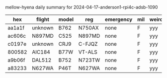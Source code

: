 mellow-hyena daily summary for 2024-04-17-anderson1-rpi4c-adsb-1090

|hex|flight|model|reg|emergency|mil|weirdo|
|--|--|--|--|--|--|--|
|aa1a1f|unknown|B762|N750AX|none|F|yyy|
|ac606c|N897MD|C525|N897MD|none|F|yyy|
|c0197e|unknown|CRJ9|C-FJQZ|none|F|yyy|
|800582|AIC184|B77W|VT-ALS|none|F|yyy|
|a9b06f|DAL512|B752|N723TW|none|F|yyy|
|a83233|N627WA|P46T|N627WA|none|F|yyy|
